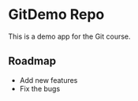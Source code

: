 # GitDemo Repo
This is a demo app for the Git course.

## Roadmap
 * Add new features
 * Fix the bugs
 
